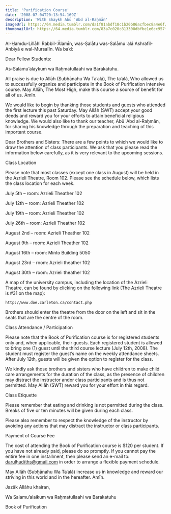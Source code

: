 ```yaml
---
title: 'Purification Course'
date: '2008-07-04T20:13:54.169Z'
description: 'With Shaykh Abū ʿAbd al-Raḥmān'
imageUrl: https://64.media.tumblr.com/da1f81abdf18c1b20b86acfbec8a4e6f/tumblr_mzntt17M4j1rs1gaeo1_1280.jpg
thumbnailUrl: https://64.media.tumblr.com/83a7c020c813308dbfbe1e6cc957fb85/tumblr_pceti5PapG1x5cs0do1_1280.jpg
---
```


Al-Ḥamdu-Lillāhi Rabbil-ʿĀlamīn, was-Ṣalātu was-Salāmu ʿalá Ashrafil-Anbiyā e wal-Mursalīn. Wa baʿd:

Dear Fellow Students:

As-Salamu’alaykum wa Raḥmatullaahi wa Barakatuhu.

All praise is due to Allāh (Subḥānahu Wa Taʿalá), The taʿalá, Who allowed us to successfully organize and participate in the Book of Purification intensive course. May Allāh, The Most High, make this course a source of benefit for all of us. Amīn.

We would like to begin by thanking those students and guests who attended the first lecture this past Saturday. May Allāh (SWT) accept your good deeds and reward you for your efforts to attain beneficial religious knowledge. We would also like to thank our teacher, Abū ʿAbd al-Raḥmān, for sharing his knowledge through the preparation and teaching of this important course.

Dear Brothers and Sisters: There are a few points to which we would like to draw the attention of class participants. We ask that you please read the information below carefully, as it is very relevant to the upcoming sessions.

Class Location

Please note that most classes (except one class in August) will be held in the Azrieli Theatre, Room 102. Please see the schedule below, which lists the class location for each week.

July 5th – room: Azrieli Theather 102

July 12th – room: Azrieli Theather 102

July 19th – room: Azrieli Theather 102

July 26th – room: Azrieli Theather 102

August 2nd – room: Azrieli Theather 102

August 9th – room: Azrieli Theather 102

August 16th – room: Minto Building 5050

August 23rd – room: Azrieli theather 102

August 30th – room: Azrieli theather 102

A map of the university campus, including the location of the Azrieli Theatre, can be found by clicking on the following link (The Azrieli Theatre is #31 on the map):

`http://www.doe.carleton.ca/contact.php`

Brothers should enter the theatre from the door on the left and sit in the seats that are the centre of the room.

Class Attendance / Participation

Please note that the Book of Purification course is for registered students only and, when applicable, their guests. Each registered student is allowed to bring one (1) guest until the third course lecture (July 12th, 2008). The student must register the guest’s name on the weekly attendance sheets. After July 12th, guests will be given the option to register for the class.

We kindly ask those brothers and sisters who have children to make child care arrangements for the duration of the class, as the presence of children may distract the instructor anḏor class participants and is thus not permitted. May Allāh (SWT) reward you for your effort in this regard.

Class Etiquette

Please remember that eating and drinking is not permitted during the class. Breaks of five or ten minutes will be given during each class.

Please also remember to respect the knowledge of the instructor by avoiding any actions that may distract the instructor or class participants.

Payment of Course Fee

The cost of attending the Book of Purification course is \$120 per student. If you have not already paid, please do so promptly. If you cannot pay the entire fee in one installment, then please send an e-mail to: darulḥadīths@gmail.com in order to arrange a flexible payment schedule.

May Allāh (Subḥānahu Wa Taʿalá) increase us in knowledge and reward our striving in this world and in the hereafter. Amīn.

Jazāk Allāhu khairan,

Wa Salamu’alaikum wa Raḥmatullaahi wa Barakatuhu

Book of Purification
